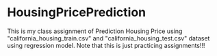 # HousingPricePrediction
This is my class assignment of Prediction Housing Price using "california_housing_train.csv" and "california_housing_test.csv" dataset using regression model. Note that this is just practicing assignments!!!
